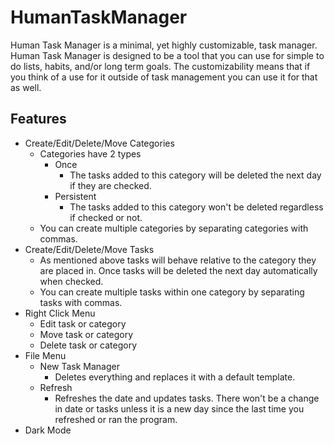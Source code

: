 # HumanTaskManager
Human Task Manager is a minimal, yet highly customizable, task manager. Human Task Manager is designed to be a tool that you can use for simple to do lists, habits, and/or long 
term goals. The customizability means that if you think of a use for it outside of task management you can use it for that as well. 

## Features
- Create/Edit/Delete/Move Categories
  - Categories have 2 types
    - Once
      - The tasks added to this category will be deleted the next day if they are checked. 
    - Persistent
      - The tasks added to this category won't be deleted regardless if checked or not. 
  - You can create multiple categories by separating categories with commas.
- Create/Edit/Delete/Move Tasks
  - As mentioned above tasks will behave relative to the category they are placed in. Once tasks will be deleted the next day automatically when checked. 
  - You can create multiple tasks within one category by separating tasks with commas.
- Right Click Menu
  - Edit task or category
  - Move task or category
  - Delete task or category
- File Menu
  - New Task Manager
    - Deletes everything and replaces it with a default template.
  - Refresh
    - Refreshes the date and updates tasks. There won't be a change in date or tasks unless it is a new day since the last time you refreshed or ran the program.
- Dark Mode
